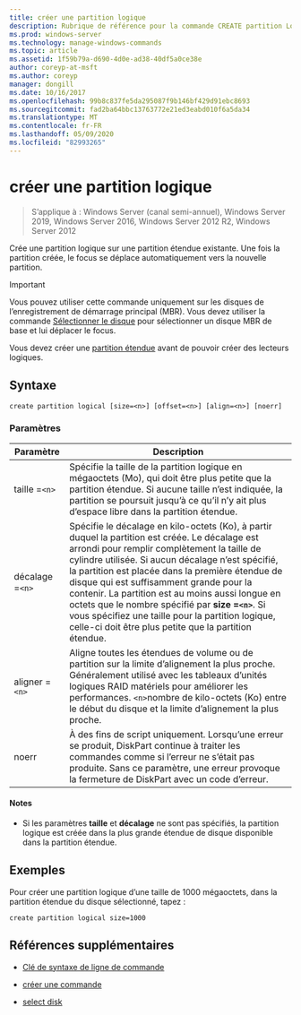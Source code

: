 ```yaml
---
title: créer une partition logique
description: Rubrique de référence pour la commande CREATE partition Logical, qui crée une partition logique dans une partition étendue existante.
ms.prod: windows-server
ms.technology: manage-windows-commands
ms.topic: article
ms.assetid: 1f59b79a-d690-4d0e-ad38-40df5a0ce38e
author: coreyp-at-msft
ms.author: coreyp
manager: dongill
ms.date: 10/16/2017
ms.openlocfilehash: 99b8c837fe5da295087f9b146bf429d91ebc8693
ms.sourcegitcommit: fad2ba64bbc13763772e21ed3eabd010f6a5da34
ms.translationtype: MT
ms.contentlocale: fr-FR
ms.lasthandoff: 05/09/2020
ms.locfileid: "82993265"
---
```

# <a name="create-partition-logical"></a>créer une partition logique

> S’applique à : Windows Server (canal semi-annuel), Windows Server 2019, Windows Server 2016, Windows Server 2012 R2, Windows Server 2012

Crée une partition logique sur une partition étendue existante. Une fois la partition créée, le focus se déplace automatiquement vers la nouvelle partition.

>[!IMPORTANT]
> Vous pouvez utiliser cette commande uniquement sur les disques de l’enregistrement de démarrage principal (MBR). Vous devez utiliser la commande [Sélectionner le disque](select-disk.md) pour sélectionner un disque MBR de base et lui déplacer le focus.
>
> Vous devez créer une [partition étendue](create-partition-extended.md) avant de pouvoir créer des lecteurs logiques.

## <a name="syntax"></a>Syntaxe

```
create partition logical [size=<n>] [offset=<n>] [align=<n>] [noerr]
```

### <a name="parameters"></a>Paramètres

| Paramètre | Description |
| --------- | ----------- |
| taille =`<n>` | Spécifie la taille de la partition logique en mégaoctets (Mo), qui doit être plus petite que la partition étendue. Si aucune taille n’est indiquée, la partition se poursuit jusqu’à ce qu’il n’y ait plus d’espace libre dans la partition étendue. |
| décalage =`<n>` | Spécifie le décalage en kilo-octets (Ko), à partir duquel la partition est créée. Le décalage est arrondi pour remplir complètement la taille de cylindre utilisée. Si aucun décalage n’est spécifié, la partition est placée dans la première étendue de disque qui est suffisamment grande pour la contenir. La partition est au moins aussi longue en octets que le nombre spécifié par **size =`<n>`**. Si vous spécifiez une taille pour la partition logique, celle-ci doit être plus petite que la partition étendue. |
| aligner =`<n>` | Aligne toutes les étendues de volume ou de partition sur la limite d’alignement la plus proche. Généralement utilisé avec les tableaux d’unités logiques RAID matériels pour améliorer les performances. `<n>`nombre de kilo-octets (Ko) entre le début du disque et la limite d’alignement la plus proche. |
| noerr | À des fins de script uniquement. Lorsqu’une erreur se produit, DiskPart continue à traiter les commandes comme si l’erreur ne s’était pas produite. Sans ce paramètre, une erreur provoque la fermeture de DiskPart avec un code d’erreur. |

#### <a name="remarks"></a>Notes 

- Si les paramètres **taille** et **décalage** ne sont pas spécifiés, la partition logique est créée dans la plus grande étendue de disque disponible dans la partition étendue.

## <a name="examples"></a>Exemples

Pour créer une partition logique d’une taille de 1000 mégaoctets, dans la partition étendue du disque sélectionné, tapez :

```
create partition logical size=1000
```

## <a name="additional-references"></a>Références supplémentaires

- [Clé de syntaxe de ligne de commande](command-line-syntax-key.md)

- [créer une commande](create.md)

- [select disk](select-disk.md)
